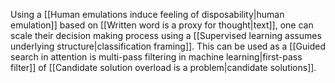---
---

Using a [[Human emulations induce feeling of disposability|human emulation]] based on [[Written word is a proxy for thought|text]], one can scale their decision making process using a [[Supervised learning assumes underlying structure|classification framing]]. This can be used as a [[Guided search in attention is multi-pass filtering in machine learning|first-pass filter]] of [[Candidate solution overload is a problem|candidate solutions]].
